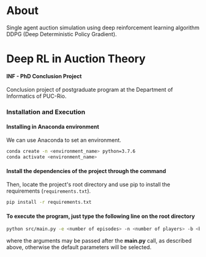 # About
Single agent auction simulation using deep reinforcement learning algorithm DDPG (Deep Deterministic Policy Gradient).

# Deep RL in Auction Theory 

#### INF - PhD Conclusion Project

Conclusion project of postgraduate program at the Department of Informatics of PUC-Rio.


### Installation and Execution

#### Installing in Anaconda environment

We can use Anaconda to set an environment.

```bash
conda create -n <environment_name> python=3.7.6
conda activate <environment_name>
```


#### Install the dependencies of the project through the command

Then, locate the project's root directory and use pip to install the requirements (`requirements.txt`).

```bash
pip install -r requirements.txt
```

#### To execute the program, just type the following line on the root directory 

```bash
python src/main.py -e <number of episodes> -n <number of players> -b <batch size> -p <ponderated average size> -a <type of auction> -z <number of executions> -s <save test results in a plot> -t <use alert .mp3 file>
```
where the arguments may be passed after the __main.py__ call, as described above, otherwise the default parameters will be selected.
